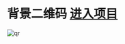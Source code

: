 # 背景二维码 [进入项目](https://sansui-d.github.io/QRCode/)
![qr](https://github.com/sansui-d/QRCode/assets/71920152/4a612088-94c3-4642-8a26-6c6e3626c072)
